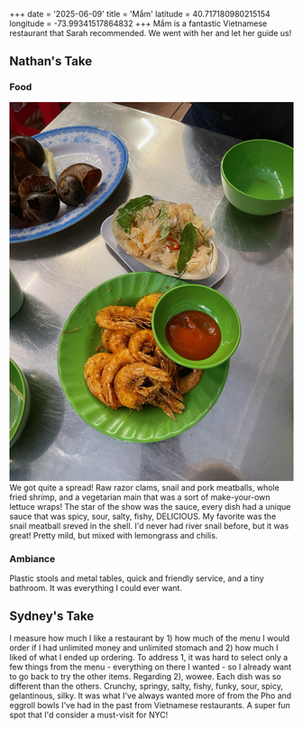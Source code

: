 +++
date = '2025-06-09'
title = 'Mắm'
latitude = 40.717180980215154
longitude = -73.99341517864832
+++
Mắm is a fantastic Vietnamese restaurant that Sarah recommended. We went with her and let her guide us!

## Nathan's Take
### Food
![food](food.jpg)
We got quite a spread! Raw razor clams, snail and pork meatballs, whole fried shrimp, and a vegetarian main that was a sort of make-your-own lettuce wraps! The star of the show was the sauce, every dish had a unique sauce that was spicy, sour, salty, fishy, DELICIOUS. My favorite was the snail meatball sreved in the shell. I'd never had river snail before, but it was great! Pretty mild, but mixed with lemongrass and chilis. 

### Ambiance
Plastic stools and metal tables, quick and friendly service, and a tiny bathroom. It was everything I could ever want. 

## Sydney's Take
I measure how much I like a restaurant by 1) how much of the menu I would order if I had unlimited money and unlimited stomach and 2) how much I liked of what I ended up ordering. To address 1, it was hard to select only a few things from the menu - everything on there I wanted - so I already want to go back to try the other items. Regarding 2), wowee. Each dish was so different than the others. Crunchy, springy, salty, fishy, funky, sour, spicy, gelantinous, silky. It was what I've always wanted more of from the Pho and eggroll bowls I've had in the past from Vietnamese restaurants. A super fun spot that I'd consider a must-visit for NYC!



